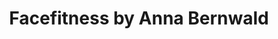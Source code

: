 ---
title: "Facefitness by Anna Bernwald"
url: /saarbruecken/facefitness-by-anna-bernwald/
shop: Kosmetik
---